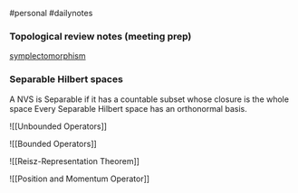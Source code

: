 #personal #dailynotes 

### Topological review notes (meeting prep)
[symplectomorphism](https://en.wikipedia.org/wiki/Symplectomorphism)

### Separable Hilbert spaces
A NVS is Separable if it has a countable subset whose closure is the whole space
	Every Separable Hilbert space has an orthonormal basis. 

![[Unbounded Operators]]


![[Bounded Operators]]

![[Reisz-Representation Theorem]]

![[Position and Momentum Operator]]